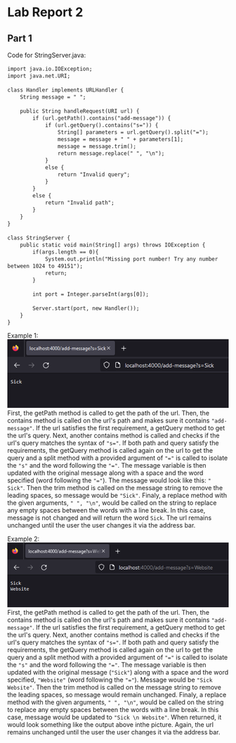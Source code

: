 # Lab Report 2
## Part 1
Code for StringServer.java:
```
import java.io.IOException;
import java.net.URI;

class Handler implements URLHandler {
    String message = " ";

    public String handleRequest(URI url) {
        if (url.getPath().contains("add-message")) {
            if (url.getQuery().contains("s=")) {
                String[] parameters = url.getQuery().split("=");
                message = message + " " + parameters[1];
                message = message.trim();
                return message.replace(" ", "\n");
            }
            else {
                return "Invalid query";
            }
        }
        else {
            return "Invalid path";
        }
    }
}

class StringServer {
    public static void main(String[] args) throws IOException {
        if(args.length == 0){
            System.out.println("Missing port number! Try any number between 1024 to 49151");
            return;
        }

        int port = Integer.parseInt(args[0]);

        Server.start(port, new Handler());
    }
}
```

Example 1:
<br /> ![Image](lab2_ex1.png)
<br /> First, the getPath method is called to get the path of the url. Then, the contains method is called on the url's path and makes sure it contains `"add-message"`. If the url satisfies the first requirement, a getQuery method to get the url's query. Next, another contains method is called and checks if the url's query matches the syntax of `"s="`. If both path and query satisfy the requirements, the getQuery method is called again on the url to get the query and a split method with a provided argument of `"="` is called to isolate the `"s"` and the word following the `"="`. The message variable is then updated with the original message along with a space and the word specified (word following the `"="`). The message would look like this: `"  Sick"`. Then the trim method is called on the message string to remove the leading spaces, so message would be `"Sick"`. Finaly, a replace method with the given arguments, `" ", "\n"`, would be called on the string to replace any empty spaces between the words with a line break. In this case, message is not changed and will return the word `Sick`. The url remains unchanged until the user the user changes it via the address bar.

Example 2:
<br /> ![Image](lab2_ex2.png)
<br /> First, the getPath method is called to get the path of the url. Then, the contains method is called on the url's path and makes sure it contains `"add-message"`. If the url satisfies the first requirement, a getQuery method to get the url's query. Next, another contains method is called and checks if the url's query matches the syntax of `"s="`. If both path and query satisfy the requirements, the getQuery method is called again on the url to get the query and a split method with a provided argument of `"="` is called to isolate the `"s"` and the word following the `"="`. The message variable is then updated with the original message (`"Sick"`) along with a space and the word specified, `"Website"` (word following the `"="`). Message would be `"Sick Website"`. Then the trim method is called on the message string to remove the leading spaces, so message would remain unchanged. Finaly, a replace method with the given arguments, `" ", "\n"`, would be called on the string to replace any empty spaces between the words with a line break. In this case, message would be updated to `"Sick \n Website"`. When returned, it would look something like the output above inthe picture. Again, the url remains unchanged until the user the user changes it via the address bar.
